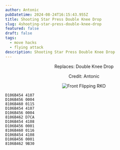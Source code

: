 ```yaml
---
author: Antonic
pubDatetime: 2024-08-24T16:15:43.955Z
title: Shooting Star Press Double Knee Drop
slug: 4shooting-star-press-double-knee-drop
featured: false
draft: false
tags:
  - move hacks
  - flying attack
description: Shooting Star Press Double Knee Drop
---
```

<center>
Replaces: Double Knee Drop <p>
Credit: Antonic

![Front Flipping RKO](/assets/shooting-star-press-double-knee-drop.gif)
</center>

```text
D106B454 4107
D106B456 0004
8106B460 0115
D106B454 4107
D106B456 0004
8106B462 D7CA
D106B454 4108
D106B456 0001
8106B460 0116
D106B454 4108
D106B456 0001
8106B462 9B30
```
